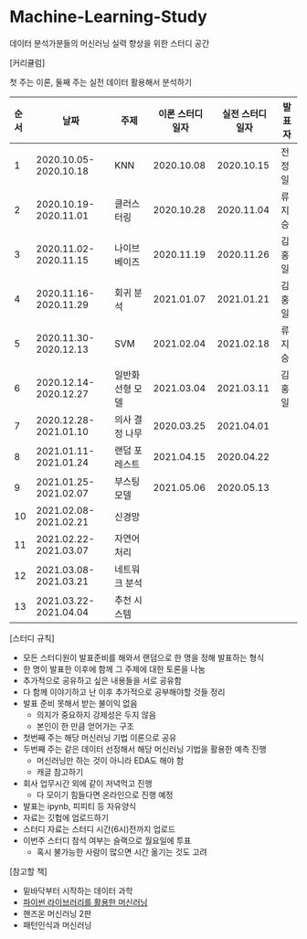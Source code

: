 # Machine-Learning-Study
데이터 분석가분들의 머신러닝 실력 향상을 위한 스터디 공간

[커리큘럼]

첫 주는 이론, 둘째 주는 실전 데이터 활용해서 분석하기

| 순서 | 날짜                    | 주제                                    | 이론 스터디 일자 | 실전 스터디 일자 | 발표자 |
| :--- | --------------------- | ---------------------------------------- | --------------------- | --------------------- | --------------- |
| 1 | 2020.10.05-2020.10.18 | KNN | 2020.10.08 | 2020.10.15 | 전정일 |
| 2 | 2020.10.19-2020.11.01 | 클러스터링 | 2020.10.28 | 2020.11.04 | 류지승 |
| 3 | 2020.11.02-2020.11.15 | 나이브 베이즈 | 2020.11.19 | 2020.11.26 | 김홍일 |
| 4 | 2020.11.16-2020.11.29 | 회귀 분석 | 2021.01.07 | 2021.01.21 | 김홍일 |
| 5 | 2020.11.30-2020.12.13 | SVM | 2021.02.04 | 2021.02.18 | 류지승 |
| 6 | 2020.12.14-2020.12.27 | 일반화 선형 모델 | 2021.03.04 | 2021.03.11 | 김홍일 |
| 7 | 2020.12.28-2021.01.10 | 의사 결정 나무 | 2020.03.25 | 2021.04.01 | |
| 8 | 2021.01.11-2021.01.24 | 랜덤 포레스트 | 2021.04.15 | 2020.04.22 | |
| 9 | 2021.01.25-2021.02.07 | 부스팅 모델 | 2021.05.06 | 2020.05.13 | |
| 10 | 2021.02.08-2021.02.21 | 신경망 | |  | |
| 11 | 2021.02.22-2021.03.07 | 자연어 처리 |  |  | |
| 12 | 2021.03.08-2021.03.21 | 네트워크 분석 |  |  | |
| 13 | 2021.03.22-2021.04.04 | 추천 시스템 |  |  | |

[스터디 규칙]

- 모든 스터디원이 발표준비를 해와서 랜덤으로 한 명을 정해 발표하는 형식
- 한 명이 발표한 이후에 함께 그 주제에 대한 토론을 나눔
- 추가적으로 공유하고 싶은 내용들을 서로 공유함
- 다 함께 이야기하고 난 이후 추가적으로 공부해야할 것들 정리
- 발표 준비 못해서 받는 불이익 없음
    - 의지가 중요하지 강제성은 두지 않음
    - 본인이 한 만큼 얻어가는 구조
- 첫번째 주는 해당 머신러닝 기법 이론으로 공유
- 두번째 주는 같은 데이터 선정해서 해당 머신러닝 기법을 활용한 예측 진행
    - 머신러닝만 하는 것이 아니라 EDA도 해야 함
    - 캐글 참고하기
- 회사 업무시간 외에 같이 저녁먹고 진행
    - 다 모이기 힘들다면 온라인으로 진행 예정
- 발표는 ipynb, 피피티 등 자유양식
- 자료는 깃헙에 업로드하기
- 스터디 자료는 스터디 시간(6시)전까지 업로드
- 이번주 스터디 참석 여부는 슬랙으로 월요일에 투표
    - 혹시 불가능한 사람이 많으면 시간 옮기는 것도 고려

[참고할 책]

- 밑바닥부터 시작하는 데이터 과학
- [파이썬 라이브러리를 활용한 머신러닝](https://github.com/rickiepark/introduction_to_ml_with_python)
- 핸즈온 머신러닝 2판
- 패턴인식과 머신러닝
